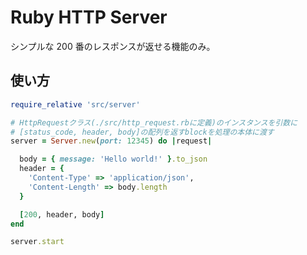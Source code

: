 # Ruby HTTP Server

シンプルな 200 番のレスポンスが返せる機能のみ。

## 使い方

```ruby
require_relative 'src/server'

# HttpRequestクラス(./src/http_request.rbに定義)のインスタンスを引数に
# [status_code, header, body]の配列を返すblockを処理の本体に渡す
server = Server.new(port: 12345) do |request|

  body = { message: 'Hello world!' }.to_json
  header = {
    'Content-Type' => 'application/json',
    'Content-Length' => body.length
  }

  [200, header, body]
end

server.start
```
